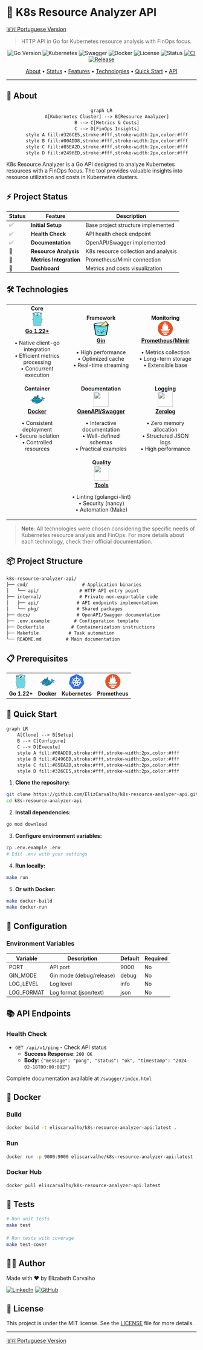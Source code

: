 # 🚀 K8s Resource Analyzer API

[🇧🇷 Portuguese Version](README.md)

> HTTP API in Go for Kubernetes resource analysis with FinOps focus.

<div align="center">

![Go Version](https://img.shields.io/badge/Go-1.22%2B-00ADD8?style=flat-square&logo=go)
![Kubernetes](https://img.shields.io/badge/Kubernetes-Analyzer-326CE5?style=flat-square&logo=kubernetes)
![Swagger](https://img.shields.io/badge/Swagger-Documentation-85EA2D?style=flat-square&logo=swagger)
![Docker](https://img.shields.io/badge/Docker-Ready-2496ED?style=flat-square&logo=docker)
![License](https://img.shields.io/badge/License-MIT-green.svg?style=flat-square)
![Status](https://img.shields.io/badge/Status-In%20Development-yellow?style=flat-square)
[![CI](https://github.com/ElizCarvalho/k8s-resource-analyzer-api/actions/workflows/ci.yml/badge.svg)](https://github.com/ElizCarvalho/k8s-resource-analyzer-api/actions/workflows/ci.yml)
[![Release](https://github.com/ElizCarvalho/k8s-resource-analyzer-api/actions/workflows/release.yml/badge.svg)](https://github.com/ElizCarvalho/k8s-resource-analyzer-api/actions/workflows/release.yml)

<p align="center">
  <a href="#-about">About</a> •
  <a href="#-project-status">Status</a> •
  <a href="#-features">Features</a> •
  <a href="#-technologies">Technologies</a> •
  <a href="#-quick-start">Quick Start</a> •
  <a href="#-api-endpoints">API</a>
</p>

</div>

<hr>

## 📌 About

<div align="center">

```mermaid
graph LR
    A[Kubernetes Cluster] --> B[Resource Analyzer]
    B --> C[Metrics & Costs]
    C --> D[FinOps Insights]
    style A fill:#326CE5,stroke:#fff,stroke-width:2px,color:#fff
    style B fill:#00ADD8,stroke:#fff,stroke-width:2px,color:#fff
    style C fill:#85EA2D,stroke:#fff,stroke-width:2px,color:#fff
    style D fill:#2496ED,stroke:#fff,stroke-width:2px,color:#fff
```

</div>

K8s Resource Analyzer is a Go API designed to analyze Kubernetes resources with a FinOps focus. The tool provides valuable insights into resource utilization and costs in Kubernetes clusters.

## ⚡ Project Status

| Status | Feature | Description |
|--------|---------|-------------|
| ✅ | **Initial Setup** | Base project structure implemented |
| ✅ | **Health Check** | API health check endpoint |
| ✅ | **Documentation** | OpenAPI/Swagger implemented |
| 🚧 | **Resource Analysis** | K8s resource collection and analysis |
| 🚧 | **Metrics Integration** | Prometheus/Mimir connection |
| 🚧 | **Dashboard** | Metrics and costs visualization |

## 🛠️ Technologies

<table>
  <tr>
    <td align="center">
      <b>Core</b><br/>
      <img src="https://raw.githubusercontent.com/devicons/devicon/master/icons/go/go-original.svg" width="40" height="40"/><br/>
      <a href="https://go.dev/"><b>Go 1.22+</b></a>
      <p align="center">
        • Native client-go integration<br/>
        • Efficient metrics processing<br/>
        • Concurrent execution
      </p>
    </td>
    <td align="center">
      <b>Framework</b><br/>
      <img src="https://raw.githubusercontent.com/gin-gonic/logo/master/color.png" width="40" height="40"/><br/>
      <a href="https://gin-gonic.com/"><b>Gin</b></a>
      <p align="center">
        • High performance<br/>
        • Optimized cache<br/>
        • Real-time streaming
      </p>
    </td>
    <td align="center">
      <b>Monitoring</b><br/>
      <img src="https://raw.githubusercontent.com/devicons/devicon/master/icons/prometheus/prometheus-original.svg" width="40" height="40"/><br/>
      <a href="https://prometheus.io/"><b>Prometheus/Mimir</b></a>
      <p align="center">
        • Metrics collection<br/>
        • Long-term storage<br/>
        • Extensible base
      </p>
    </td>
  </tr>
  <tr>
    <td align="center">
      <b>Container</b><br/>
      <img src="https://raw.githubusercontent.com/devicons/devicon/master/icons/docker/docker-original.svg" width="40" height="40"/><br/>
      <a href="https://www.docker.com/"><b>Docker</b></a>
      <p align="center">
        • Consistent deployment<br/>
        • Secure isolation<br/>
        • Controlled resources
      </p>
    </td>
    <td align="center">
      <b>Documentation</b><br/>
      <img src="https://raw.githubusercontent.com/swagger-api/swagger.io/wordpress/images/assets/SW-logo-clr.png" width="40" height="40"/><br/>
      <a href="https://swagger.io/"><b>OpenAPI/Swagger</b></a>
      <p align="center">
        • Interactive documentation<br/>
        • Well-defined schemas<br/>
        • Practical examples
      </p>
    </td>
    <td align="center">
      <b>Logging</b><br/>
      <img src="https://www.vectorlogo.zone/logos/splunk/splunk-icon.svg" width="40" height="40"/><br/>
      <a href="https://github.com/rs/zerolog"><b>Zerolog</b></a>
      <p align="center">
        • Zero memory allocation<br/>
        • Structured JSON logs<br/>
        • High performance
      </p>
    </td>
  </tr>
  <tr>
    <td align="center" colspan="3">
      <b>Quality</b><br/>
      <img src="https://raw.githubusercontent.com/golangci/golangci-lint/master/assets/go.png" width="40" height="40"/><br/>
      <a href="https://golangci-lint.run/"><b>Tools</b></a>
      <p align="center">
        • Linting (golangci-lint)<br/>
        • Security (nancy)<br/>
        • Automation (Make)
      </p>
    </td>
  </tr>
</table>

> **Note**: All technologies were chosen considering the specific needs of Kubernetes resource analysis and FinOps. For more details about each technology, check their official documentation.

## 📦 Project Structure

```
k8s-resource-analyzer-api/
├── cmd/                    # Application binaries
│   └── api/               # HTTP API entry point
├── internal/              # Private non-exportable code
│   ├── api/              # API endpoints implementation
│   └── pkg/              # Shared packages
├── docs/                 # OpenAPI/Swagger documentation
├── .env.example         # Configuration template
├── Dockerfile          # Containerization instructions
├── Makefile           # Task automation
└── README.md         # Main documentation
```

## 📋 Prerequisites

<table>
  <tr>
    <td align="center">
      <img src="https://raw.githubusercontent.com/devicons/devicon/master/icons/go/go-original.svg" width="40" height="40"/><br/>
      <b>Go 1.22+</b>
    </td>
    <td align="center">
      <img src="https://raw.githubusercontent.com/devicons/devicon/master/icons/docker/docker-original.svg" width="40" height="40"/><br/>
      <b>Docker</b>
    </td>
    <td align="center">
      <img src="https://raw.githubusercontent.com/devicons/devicon/master/icons/kubernetes/kubernetes-plain.svg" width="40" height="40"/><br/>
      <b>Kubernetes</b>
    </td>
    <td align="center">
      <img src="https://raw.githubusercontent.com/devicons/devicon/master/icons/prometheus/prometheus-original.svg" width="40" height="40"/><br/>
      <b>Prometheus</b>
    </td>
  </tr>
</table>

## 🚀 Quick Start

```mermaid
graph LR
    A[Clone] --> B[Setup]
    B --> C[Configure]
    C --> D[Execute]
    style A fill:#00ADD8,stroke:#fff,stroke-width:2px,color:#fff
    style B fill:#2496ED,stroke:#fff,stroke-width:2px,color:#fff
    style C fill:#85EA2D,stroke:#fff,stroke-width:2px,color:#fff
    style D fill:#326CE5,stroke:#fff,stroke-width:2px,color:#fff
```

1. **Clone the repository:**
```bash
git clone https://github.com/ElizCarvalho/k8s-resource-analyzer-api.git
cd k8s-resource-analyzer-api
```

2. **Install dependencies:**
```bash
go mod download
```

3. **Configure environment variables:**
```bash
cp .env.example .env
# Edit .env with your settings
```

4. **Run locally:**
```bash
make run
```

5. **Or with Docker:**
```bash
make docker-build
make docker-run
```

## 🔧 Configuration

### Environment Variables

| Variable   | Description                | Default | Required |
|------------|----------------------------|---------|----------|
| PORT       | API port                  | 9000    | No       |
| GIN_MODE   | Gin mode (debug/release)  | debug   | No       |
| LOG_LEVEL  | Log level                | info    | No       |
| LOG_FORMAT | Log format (json/text)    | json    | No       |

## 📚 API Endpoints

### Health Check
- `GET /api/v1/ping` - Check API status
  - **Success Response**: `200 OK`
  - **Body**: `{"message": "pong", "status": "ok", "timestamp": "2024-02-18T00:00:00Z"}`

Complete documentation available at `/swagger/index.html`

## 🐳 Docker

### Build
```bash
docker build -t eliscarvalho/k8s-resource-analyzer-api:latest .
```

### Run
```bash
docker run -p 9000:9000 eliscarvalho/k8s-resource-analyzer-api:latest
```

### Docker Hub
```bash
docker pull eliscarvalho/k8s-resource-analyzer-api:latest
```

## 🧪 Tests

```bash
# Run unit tests
make test

# Run tests with coverage
make test-cover
```

## 👩‍💻 Author

Made with ❤️ by Elizabeth Carvalho

[![LinkedIn](https://img.shields.io/badge/-Elizabeth%20Carvalho-blue?style=flat-square&logo=linkedin&logoColor=white&link=https://br.linkedin.com/in/elizcarvalho)](https://br.linkedin.com/in/elizcarvalho)
[![GitHub](https://img.shields.io/badge/-ElizCarvalho-gray?style=flat-square&logo=github&logoColor=white&link=https://github.com/ElizCarvalho)](https://github.com/ElizCarvalho)

## 📝 License

This project is under the MIT license. See the [LICENSE](LICENSE) file for more details.

---

[🇧🇷 Portuguese Version](README.md) 